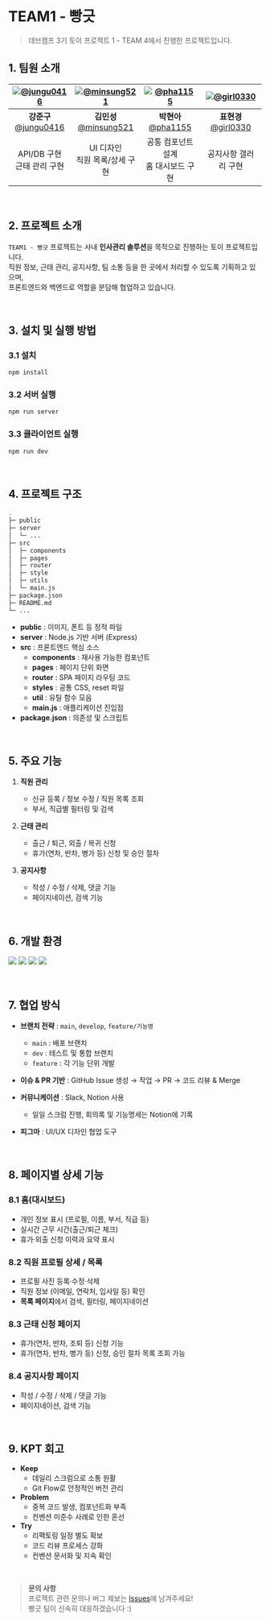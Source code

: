 # TEAM1 - 빵긋

> 데브캠프 3기 토이 프로젝트 1 - TEAM 4에서 진행한 프로젝트입니다.

## 1. 팀원 소개

| [![@jungu0416](https://avatars.githubusercontent.com/u/88638457?v=4)](https://github.com/jungu0416) | [![@minsung521](https://avatars.githubusercontent.com/u/37471565?v=4)](https://github.com/minsung521) | [![@pha1155](https://avatars.githubusercontent.com/u/38741900?v=4)](https://github.com/pha1155) | [![@girl0330](https://avatars.githubusercontent.com/u/150775699?v=4)](https://github.com/girl0330) |
| :-------------------------------------------------------------------------------------------------: | :---------------------------------------------------------------------------------------------------: | :---------------------------------------------------------------------------------------------: | :------------------------------------------------------------------------------------------------: |
|                      **강준구**<br/>[@jungu0416](https://github.com/jungu0416)                      |                      **김민성**<br/>[@minsung521](https://github.com/minsung521)                      |                      **박현아**<br/>[@pha1155](https://github.com/pha1155)                      |                      **표현경**<br/>[@girl0330](https://github.com/girl0330)                       |
|                                  API/DB 구현 </br >근태 관리 구현                                   |                                  UI 디자인 </br> 직원 목록/상세 구현                                  |                            공통 컴포넌트 설계 <br/> 홈 대시보드 구현                            |                                        공지사항 갤러리 구현                                        |

<br/>

## 2. 프로젝트 소개

`TEAM1 - 빵긋` 프로젝트는 사내 **인사관리 솔루션**을 목적으로 진행하는 토이 프로젝트입니다.  
직원 정보, 근태 관리, 공지사항, 팀 소통 등을 한 곳에서 처리할 수 있도록 기획하고 있으며,  
프론트엔드와 백엔드로 역할을 분담해 협업하고 있습니다.

<!-- 프로젝트 대표 타이틀, 목업 담긴 이미지  -->

<br/>

## 3. 설치 및 실행 방법

### 3.1 설치

```bash
npm install
```

### 3.2 서버 실행

```bash
npm run server
```

### 3.3 클라이언트 실행

```bash
npm run dev
```

<br/>

## 4. 프로젝트 구조

```bash
.
├─ public
├─ server
│  └─ ...
├─ src
│  ├─ components
│  ├─ pages
│  ├─ router
│  ├─ style
│  ├─ utils
│  └─ main.js
├─ package.json
├─ README.md
└─ ...
```

- **public** : 이미지, 폰트 등 정적 파일
- **server** : Node.js 기반 서버 (Express)
- **src** : 프론트엔드 핵심 소스
  - **components** : 재사용 가능한 컴포넌트
  - **pages** : 페이지 단위 화면
  - **router** : SPA 페이지 라우팅 코드
  - **styles** : 공통 CSS, reset 파일
  - **util** : 유틸 함수 모음
  - **main.js** : 애플리케이션 진입점
- **package.json** : 의존성 및 스크립트

<br/>

## 5. 주요 기능

1. **직원 관리**

   - 신규 등록 / 정보 수정 / 직원 목록 조회
   - 부서, 직급별 필터링 및 검색

2. **근태 관리**

   - 출근 / 퇴근, 외출 / 복귀 신청
   - 휴가(연차, 반차, 병가 등) 신청 및 승인 절차

3. **공지사항**
   - 작성 / 수정 / 삭제, 댓글 기능
   - 페이지네이션, 검색 기능

<!-- 주요 기능에 대한 간단한 작동 화면 이미지를 삽입 -->

<br/>

## 6. 개발 환경

<p>
  <img src="https://img.shields.io/badge/HTML5-E34F26?style=flat-square&logo=HTML5&logoColor=white"/>
  <img src="https://img.shields.io/badge/CSS3-1572B6?style=flat-square&logo=CSS3&logoColor=white"/>
  <img src="https://img.shields.io/badge/JAVASCRIPT-F7DF1E?style=flat-square&logo=JavaScript&logoColor=white"/>
  <img src="https://img.shields.io/badge/Node.js-339933?style=flat-square&logo=Node.js&logoColor=white"/>
</p>

<br/>

## 7. 협업 방식

- **브랜치 전략** : `main`, `develop`, `feature/기능명`

  - `main` : 배포 브랜치
  - `dev` : 테스트 및 통합 브랜치
  - `feature` : 각 기능 단위 개발

- **이슈 & PR 기반** : GitHub Issue 생성 → 작업 → PR → 코드 리뷰 & Merge
- **커뮤니케이션** : Slack, Notion 사용
  - 일일 스크럼 진행, 회의록 및 기능명세는 Notion에 기록
- **피그마** : UI/UX 디자인 협업 도구

<!-- 필요 시 "노션, 슬랙, 피그마" 협업 화면 캡처 이미지를 삽입하면 됩니다. -->

<br/>

## 8. 페이지별 상세 기능

### 8.1 홈(대시보드)

- 개인 정보 표시 (프로필, 이름, 부서, 직급 등)
- 실시간 근무 시간(출근/퇴근 체크)
- 휴가·외출 신청 이력과 요약 표시

### 8.2 직원 프로필 상세 / 목록

- 프로필 사진 등록·수정·삭제
- 직원 정보 (이메일, 연락처, 입사일 등) 확인
- **목록 페이지**에서 검색, 필터링, 페이지네이션

### 8.3 근태 신청 페이지

- 휴가(연차, 반차, 조퇴 등) 신청 기능
- 휴가(연차, 반차, 병가 등) 신청, 승인 절차 목록 조회 가능

### 8.4 공지사항 페이지

- 작성 / 수정 / 삭제 / 댓글 기능
- 페이지네이션, 검색 기능

<br/>

## 9. KPT 회고

- **Keep**
  - 데일리 스크럼으로 소통 원활
  - Git Flow로 안정적인 버전 관리
- **Problem**
  - 중복 코드 발생, 컴포넌트화 부족
  - 컨벤션 미준수 사례로 인한 혼선
- **Try**
  - 리팩토링 일정 별도 확보
  - 코드 리뷰 프로세스 강화
  - 컨벤션 문서화 및 지속 확인

<br/>

> **문의 사항**  
> 프로젝트 관련 문의나 버그 제보는 [Issues](https://github.com/Dev-FE-3/toy-project1-team4/issues)에 남겨주세요!  
> 빵긋 팀이 신속히 대응하겠습니다 :)
